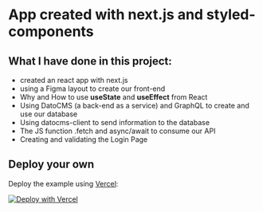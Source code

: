# App created with next.js and styled-components

## What I have done in this project:

 - created an react app with next.js
 - using a Figma layout to create our front-end
 - Why and How to use **useState** and **useEffect** from React
 - Using DatoCMS (a back-end as a service) and GraphQL to create and use our database
 - Using datocms-client to send information to the database
 - The JS function .fetch and async/await to consume our API
 - Creating and validating the Login Page


## Deploy your own

Deploy the example using [Vercel](https://vercel.com?utm_source=github&utm_medium=readme&utm_campaign=next-example):

[![Deploy with Vercel](https://vercel.com/button)](https://vercel.com/new/git/external?repository-url=https://github.com/vercel/next.js/tree/canary/examples/with-styled-components&project-name=with-styled-components&repository-name=with-styled-components)